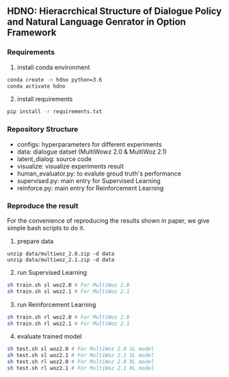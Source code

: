 
## HDNO: Hieracrchical Structure of Dialogue Policy and Natural Language Genrator in Option Framework

### Requirements

1. install conda environment                                        
```bash
conda create -n hdno python=3.6
conda activate hdno
```

2.  install requirements
```bash
pip install -r requirements.txt     
```

### Repository Structure
* configs: hyperparameters for different experiments
* data: dialogue datset (MultiWowz 2.0 & MultiWoz 2.1)
* latent_dialog: source code
* visualize: visualize experiments result
* human_evaluator.py: to evalute groud truth's performance
* supervised.py: main entry for Supervised Learning
* reinforce.py: main entry for Reinforcement Learning
    

### Reproduce the result
For the convenience of reproducing the results shown in paper, we give simple bash scripts to do it.

1. prepare data
```
unzip data/multiwoz_2.0.zip -d data
unzip data/multiwoz_2.1.zip -d data
```

2. run Supervised Learning
```bash
sh train.sh sl woz2.0 # For MultiWoz 2.0
sh train.sh sl woz2.1 # For MultiWoz 2.1
```

3. run Reinforcement Learning
```bash
sh train.sh rl woz2.0 # For MultiWoz 2.0
sh train.sh rl woz2.1 # For MultiWoz 2.1
```

4. evaluate trained model
```bash
sh test.sh sl woz2.0 # For MultiWoz 2.0 SL model
sh test.sh sl woz2.1 # For MultiWoz 2.1 SL model
sh test.sh rl woz2.0 # For MultiWoz 2.0 RL model
sh test.sh rl woz2.1 # For MultiWoz 2.1 RL model
```
